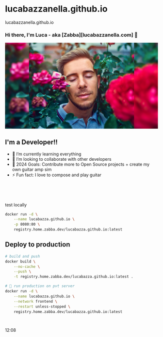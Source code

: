 # lucabazzanella.github.io
lucabazzanella.github.io

### Hi there, I'm Luca - aka [Zabba][lucabazzanella.com] 👋

[![Website](https://raw.githubusercontent.com/lucaBazza/lucabazza.github.io/main/img/portfolios/DSC09160_ps.jpg)](https://lucabazza.github.io)

## I'm a Developer!!

- 🌱 I’m currently learning everything
- 👯 I’m looking to collaborate with other developers
- 🥅 2024 Goals: Contribute more to Open Source projects + create my own guitar amp sim 
- ⚡ Fun fact: I love to compose and play guitar 

&nbsp;

&nbsp;

test locally
```bash
docker run -d \
    --name lucabazza.github.io \
    -p 8080:80 \
    registry.home.zabba.dev/lucabazza.github.io:latest
```

## Deploy to production
```bash
# build and push
docker build \
    --no-cache \
    --push \
    -t registry.home.zabba.dev/lucabazza.github.io:latest .
```

```bash
# 🍊 run production on pvt server
docker run -d \
    --name lucabazza.github.io \
    --network frontend \
    --restart unless-stopped \ 
    registry.home.zabba.dev/lucabazza.github.io:latest
```


&nbsp;

12:08